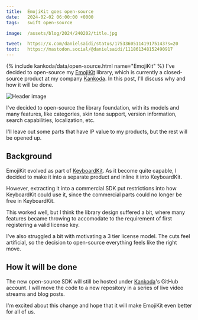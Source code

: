 ```yaml
---
title:  EmojiKit goes open-source
date:   2024-02-02 06:00:00 +0000
tags:   swift open-source

image:  /assets/blog/2024/240202/title.jpg

tweet:  https://x.com/danielsaidi/status/1753360511419175143?s=20
toot:   https://mastodon.social/@danielsaidi/111861348152490917
---
```


{% include kankoda/data/open-source.html name="EmojiKit" %}
I've decided to open-source my [EmojiKit](https://kankoda.com/emojikit) library, which is currently a closed-source product at my company [Kankoda]({{site.kankoda}}). In this post, I'll discuss why and how it will be done.

![Header image]({{project.header}})

I've decided to open-source the library foundation, with its models and many features, like categories, skin tone support, version information, search capabilities, localization, etc. 

I'll leave out some parts that have IP value to my products, but the rest will be opened up.


## Background

EmojiKit evolved as part of [KeyboardKit](https://keyboardkit.com). As it become quite capable, I decided to make it into a separate product and inline it into KeyboardKit. 

However, extracting it into a commercial SDK put restrictions into how KeyboardKit could use it, since the commercial parts could no longer be free in KeyboardKit. 

This worked well, but I think the library design suffered a bit, where many features became throwing to accomodate to the requirement of first registering a valid license key.

I've also struggled a bit with motivating a 3 tier license model. The cuts feel artificial, so the decision to open-source everything feels like the right move.


## How it will be done

The new open-source SDK will still be hosted under [Kankoda]({{site.kankoda}})'s GitHub account. I will move the code to a new repository in a series of live video streams and blog posts. 

I'm excited about this change and hope that it will make EmojiKit even better for all of us.